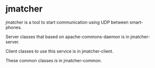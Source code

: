 # jmatcher
jmatcher is a tool to start communication using UDP between smart-phones.

Server classes that based on apache-commons-daemon is in jmatcher-server.

Client classes to use this service is in jmatcher-client.

These common classes is in jmatcher-common.

